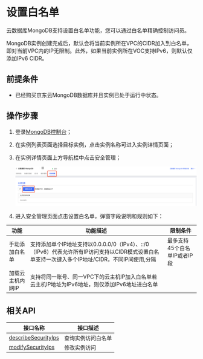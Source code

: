 # 设置白名单

云数据库MongoDB支持设置白名单功能，您可以通过白名单精确控制访问员。

MongoDB实例创建完成后，默认会将当前实例所在VPC的CIDR加入到白名单，即对当前VPC内的IP无限制。此外，如果当前实例所在VOC支持IPv6，则默认仅添加IPv6 CIDR。



## 前提条件

- 已经购买京东云MongoDB数据库并且实例已处于运行中状态。



## 操作步骤

1. 登录[MongoDB控制台](https://mongodb-console.jdcloud.com/mongodb)；

2. 在实例列表页面选择目标实例，点击实例名称可进入实例详情页面；

3. 在实例详情页面上方导航栏中点击安全管理；

   ![img](../../../../image/mongodb/setWhiteList.png)

4. 进入安全管理页面点击设置白名单，弹窗字段说明和规则如下：

| 功能             | 功能描述                                                     | 限制条件                     |
| ---------------- | ------------------------------------------------------------ | ---------------------------- |
| 手动添加白名单   | 支持添加单个IP地址支持以0.0.0.0/0（IPv4）、::/0（IPv6）代表允许所有IP访问支持以CIDR模式设置白名单支持一次键入多个IP地址/CIDR，不同IP间使用,分隔 | 最多支持45个白名单IP或者IP段 |
| 加载云主机内网IP | 支持将同一账号、同一VPC下的云主机IP加入白名单若云主机IP地址为IPv6地址，则仅添加IPv6地址进白名单 |                              |



## 相关API

| 接口名称                                                     | 接口描述           |
| ------------------------------------------------------------ | ------------------ |
| [describeSecurityIps](../../../../API/JCS-for-MongoDB/Security-Management/describeSecurityIps.md) | 查询实例访问白名单 |
| [modifySecurityIps](../../../../API/JCS-for-MongoDB/Security-Management/modifySecurityIps.md) | 修改实例访问       |